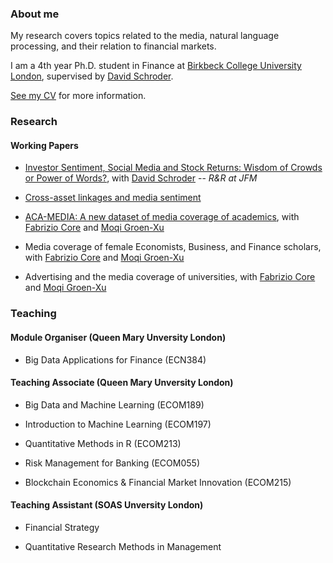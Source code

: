 ### About me

My research covers topics related to the media, natural language processing, and their relation to financial markets. 

I am a 4th year Ph.D. student in Finance at [Birkbeck College University London](https://www.bbk.ac.uk/), supervised by [David Schroder](https://scholar.google.com/citations?user=SRMIxvoAAAAJ&hl=fr). 

[See my CV](https://www.dropbox.com/scl/fi/bqoqtvv9ho2eair741b6d/Ioanna_Lachana_CV.pdf?rlkey=o2jc0aygu7t3q8rdf2y42epis&st=wvxei25l&dl=0) for more information.

### Research


#### Working Papers

- [Investor Sentiment, Social Media and Stock Returns: Wisdom of Crowds or Power of Words?](https://papers.ssrn.com/sol3/papers.cfm?abstract_id=4724928), with [David Schroder](https://scholar.google.com/citations?user=SRMIxvoAAAAJ&hl=fr) -- _R&R at JFM_
  
- [Cross-asset linkages and media sentiment](https://papers.ssrn.com/sol3/papers.cfm?abstract_id=4636112)

- [ACA-MEDIA: A new dataset of media coverage of academics](https://papers.ssrn.com/sol3/papers.cfm?abstract_id=5014331), with [Fabrizio Core](https://sites.google.com/view/fabriziocore/) and [Moqi Groen-Xu](https://moqixu.com/)

- Media coverage of female Economists, Business, and Finance scholars, with [Fabrizio Core](https://sites.google.com/view/fabriziocore/) and [Moqi Groen-Xu](https://moqixu.com/)

- Advertising and the media coverage of universities, with [Fabrizio Core](https://sites.google.com/view/fabriziocore/) and [Moqi Groen-Xu](https://moqixu.com/)
  

### Teaching
#### Module Organiser (Queen Mary Unversity London)
- Big Data Applications for Finance (ECN384)

#### Teaching Associate (Queen Mary Unversity London)
- Big Data and Machine Learning (ECOM189)
  
- Introduction to Machine Learning (ECOM197)
  
- Quantitative Methods in R (ECOM213)
  
- Risk Management for Banking (ECOM055)
  
- Blockchain Economics & Financial Market Innovation (ECOM215)

#### Teaching Assistant (SOAS Unversity London)
- Financial Strategy
  
- Quantitative Research Methods in Management
  
